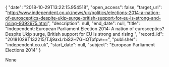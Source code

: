 {
  "date": "2018-10-29T13:22:15.954518", 
  "open_access": false, 
  "target_url": "http://www.independent.co.uk/news/uk/politics/elections-2014-a-nation-of-eurosceptics-despite-ukip-surge-british-support-for-eu-is-strong-and-rising-9392975.html", 
  "description": null, 
  "end_date": null, 
  "title": "Independent:  European Parliament Election 2014: A nation of eurosceptics? Despite Ukip surge, British support for EU is strong and rising ", 
  "record_id": "20181029T132215/TJj9axLrbiS2H7GHQTpfpw==", 
  "publisher": "independent.co.uk", 
  "start_date": null, 
  "subject": "European Parliament Elections 2014"
}

None